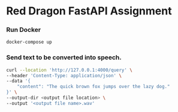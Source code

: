 # Red Dragon FastAPI Assignment

### Run Docker
```bash
docker-compose up
```

### Send text to be converted into speech.
```bash
curl --location 'http://127.0.0.1:4000/query' \
--header 'Content-Type: application/json' \
--data '{
    "content": "The quick brown fox jumps over the lazy dog."
}' \
--output-dir <output file location> \
--output '<output file name>.wav'
```